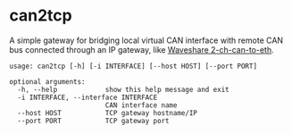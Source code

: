 # can2tcp

A simple gateway for bridging local virtual CAN interface with remote CAN bus connected through an IP gateway,
like [Waveshare 2-ch-can-to-eth](https://www.waveshare.com/2-ch-can-to-eth.htm).

```
usage: can2tcp [-h] [-i INTERFACE] [--host HOST] [--port PORT]

optional arguments:
  -h, --help            show this help message and exit
  -i INTERFACE, --interface INTERFACE
                        CAN interface name
  --host HOST           TCP gateway hostname/IP
  --port PORT           TCP gateway port
```
